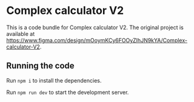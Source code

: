 
  # Complex calculator V2

  This is a code bundle for Complex calculator V2. The original project is available at https://www.figma.com/design/mOoymKCy6FOOyZIhJN9kYA/Complex-calculator-V2.

  ## Running the code

  Run `npm i` to install the dependencies.

  Run `npm run dev` to start the development server.
  